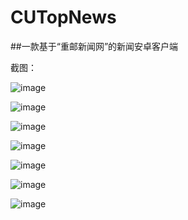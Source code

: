 # CUTopNews

##一款基于“重邮新闻网”的新闻安卓客户端

截图：

 ![image](https://github.com/lishuang1234/CUTopNews/blob/master/myTopNews/screenshort/1.png)
 
 
 ![image](https://github.com/lishuang1234/CUTopNews/blob/master/myTopNews/screenshort/2.png)
 
 
  ![image](https://github.com/lishuang1234/CUTopNews/blob/master/myTopNews/screenshort/3.png)
  
  
   ![image](https://github.com/lishuang1234/CUTopNews/blob/master/myTopNews/screenshort/4.png)
   
   
 ![image](https://github.com/lishuang1234/CUTopNews/blob/master/myTopNews/screenshort/5.png)
 
 
  ![image](https://github.com/lishuang1234/CUTopNews/blob/master/myTopNews/screenshort/6.png)
  
  
   ![image](https://github.com/lishuang1234/CUTopNews/blob/master/myTopNews/screenshort/7.png)
   
   
